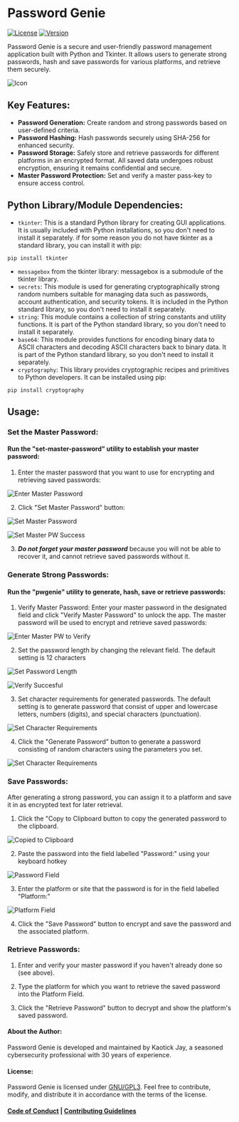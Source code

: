 # Password Genie
[![License](https://img.shields.io/badge/License-GPL3-blue.svg)](https://opensource.org/licenses/GPL-3.0) [![Version](https://img.shields.io/badge/Version-1.0.12-brightgreen.svg)](https://github.com/kaotickj/password-genie/releases/tag/v1.0.12)

Password Genie is a secure and user-friendly password management application built with Python and Tkinter. It allows users to generate strong passwords, hash and save passwords for various platforms, and retrieve them securely.

![Icon](./img/password-genie.png)

## Key Features:
- **Password Generation:** Create random and strong passwords based on user-defined criteria.
- **Password Hashing:** Hash passwords securely using SHA-256 for enhanced security.
- **Password Storage:** Safely store and retrieve passwords for different platforms in an encrypted format. All saved data undergoes robust encryption, ensuring it remains confidential and secure.
- **Master Password Protection:** Set and verify a master pass-key to ensure access control.

## Python Library/Module Dependencies:
- `tkinter`: This is a standard Python library for creating GUI applications. It is usually included with Python installations, so you don't need to install it separately. if for some reason you do not have tkinter as a standard library, you can install it with pip:
```
pip install tkinter
```
 
- `messagebox` from the tkinter library: messagebox is a submodule of the tkinter library.
- `secrets`: This module is used for generating cryptographically strong random numbers suitable for managing data such as passwords, account authentication, and security tokens. It is included in the Python standard library, so you don't need to install it separately. 
- `string`: This module contains a collection of string constants and utility functions. It is part of the Python standard library, so you don't need to install it separately.
- `base64`: This module provides functions for encoding binary data to ASCII characters and decoding ASCII characters back to binary data. It is part of the Python standard library, so you don't need to install it separately.
- `cryptography`: This library provides cryptographic recipes and primitives to Python developers. It can be installed using pip:
```
pip install cryptography 
```


## Usage:
### Set the Master Password:
#### Run the "set-master-password" utility to establish your master password:

1. Enter the master password that you want to use for encrypting and retrieving saved passwords:

![Enter Master Password](./img/enter-master-password.png)

2. Click "Set Master Password" button:

![Set Master Password](./img/set-master-pw-button.png)

![Set Master PW Success](./img/set-pw-success.png)

3. ***Do not forget your master password*** because you will not be able to recover it, and cannot retrieve saved passwords without it.

### Generate Strong Passwords: 
#### Run the "pwgenie" utility to generate, hash, save or retrieve passwords:

1. Verify Master Password: Enter your master password in the designated field and click "Verify Master Password" to unlock the app. The master password will be used to encrypt and retrieve saved passwords:

![Enter Master PW to Verify](./img/enter-verify-pw.png)

2. Set the password length by changing the relevant field. The default setting is 12 characters 

![Set Password Length](./img/set-password-length.png)

![Verify Succesful](./img/verify-success.png)

3. Set character requirements for generated passwords.  The default setting is to generate password that consist of upper and lowercase letters, numbers (digits), and special characters (punctuation). 

![Set Character Requirements](./img/character-requirements.png)

4. Click the "Generate Password" button to generate a password consisting of random characters using the parameters you set.

![Set Character Requirements](./img/generate-password.png)

### Save Passwords:
After generating a strong password, you can assign it to a platform and save it in as encrypted text for later retrieval.
 
1. Click the "Copy to Clipboard button to copy the generated password to the clipboard.

![Copied to Clipboard](./img/copied-to-clipboard.png)

2. Paste the password into the field labelled "Password:" using your keyboard hotkey

![Password Field](./img/password-field.png)

3. Enter the platform or site that the password is for in the field labelled "Platform:"

![Platform Field](./img/platform-field.png)

4. Click the "Save Password" button to encrypt and save the password and the associated platform.

### Retrieve Passwords:
1. Enter and verify your master password if you haven't already done so (see above).

2. Type the platform for which you want to retrieve the saved password into the Platform Field.

3. Click the "Retrieve Password" button to decrypt and show the platform's saved password.


#### About the Author:
Password Genie is developed and maintained by Kaotick Jay, a seasoned cybersecurity professional with 30 years of experience. 

#### License:
Password Genie is licensed under [GNU/GPL3](LICENSE). Feel free to contribute, modify, and distribute it in accordance with the terms of the license.

#### [Code of Conduct](CODE_OF_CONDUCT.md) | [Contributing Guidelines](CONTRIBUTING.md)
